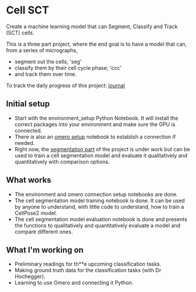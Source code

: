 # Cell SCT
Create a machine learning model that can Segment, Classify and Track (SCT) cells.

This is a three part project, where the end goal is to have a model that can, from a series of micrographs,
- segment out the cells; 'seg'
- classify them by their cell cycle phase; 'ccc'
- and track them over time.

To track the daily progress of this project: [journal](journal.md)

## Initial setup
- Start with the environment_setup Python Notebook. It will install the correct packages into your environment and make sure the GPU is connected.
- There is also an [omero setup](omero_setup.ipynb) notebook to establish a connection if needed.
- Right now, the [segmentation part](segmentation) of the project is under work but can be used to train a cell segmentation model and evaluate it qualitatively and quantitatively with comparison options.

## What works
- The environment and omero connection setup notebooks are done.
- The cell segmentation model training notebook is done. It can be used by anyone to understand, with little code to understand, how to train a CellPose2 model.
- The cell segmentation model evaluation notebook is done and presents the functions to qualitatively and quantitatively evaluate a model and compare different ones.

## What I'm working on
- Preliminary readings for th**e upcoming classification tasks.
- Making ground truth data for the classification tasks (with Dr Hochegger).
- Learning to use Omero and connecting it Python.
